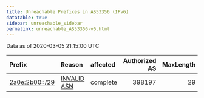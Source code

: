 ```yaml
---
title: Unreachable Prefixes in AS53356 (IPv6)
datatable: true
sidebar: unreachable_sidebar
permalink: unreachable_AS53356-v6.html
---
```


Data as of 2020-03-05 21:15:00 UTC


<div class="datatable-begin"></div>

| Prefix                                                 | Reason                                                                                                | affected   |   Authorized AS |   MaxLength | Anchor                                         |   unreachable /48s |
|:-------------------------------------------------------|:------------------------------------------------------------------------------------------------------|:-----------|----------------:|------------:|:-----------------------------------------------|-------------------:|
| [2a0e:2b00::/29](https://stat.ripe.net/2a0e:2b00::/29) | [INVALID ASN](https://rpki-validator.ripe.net/announcement-preview?asn=AS53356&prefix=2a0e:2b00::/29) | complete   |          398197 |          29 | [RIPE](unreachable_RIPE_NCC_RPKI_Root-v6.html) |             524288 |

<div class="datatable-end"></div>